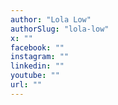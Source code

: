 ```yaml
---
author: "Lola Low"
authorSlug: "lola-low"
x: ""
facebook: ""
instagram: ""
linkedin: ""
youtube: ""
url: ""
---
```

